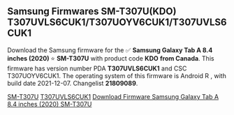 <h2>Samsung Firmwares SM-T307U(KDO) T307UVLS6CUK1/T307UOYV6CUK1/T307UVLS6CUK1</h2>
Download the Samsung firmware for the ✅ <strong>Samsung Galaxy Tab A 8.4 inches (2020) </strong> ⭐ <strong>SM-T307U</strong> with product code <strong>KDO</strong> <strong> from Canada</strong>. This firmware has version number PDA <strong>T307UVLS6CUK1</strong> and CSC T307UOYV6CUK1. The operating system of this firmware is Android R , with build date 2021-12-07. Changelist <strong>21809089</strong>.


[SM-T307U](https://samfirm.shop/samsung/model/SM-T307U)
[T307UVLS6CUK1](https://samfirm.shop/samsung/pda/T307UVLS6CUK1)
[Download Firmware Samsung Galaxy Tab A 8.4 inches (2020) SM-T307U](https://samfirm.shop/samsung/firmware/480899)
